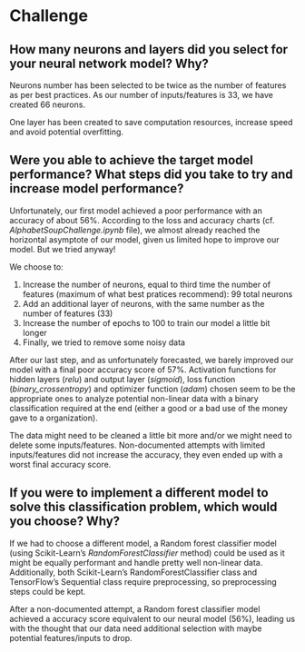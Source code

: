 # Challenge

## How many neurons and layers did you select for your neural network model? Why?

Neurons number has been selected to be twice as the number of features as per best practices.
As our number of inputs/features is 33, we have created 66 neurons. 

One layer has been created to save computation resources, increase speed and avoid potential overfitting. 


## Were you able to achieve the target model performance? What steps did you take to try and increase model performance?

Unfortunately, our first model achieved a poor performance with an accuracy of about 56%.
According to the loss and accuracy charts (cf. *AlphabetSoupChallenge.ipynb* file), we almost already reached the horizontal asymptote of our model, given us limited hope to improve our model. But we tried anyway!

We choose to:
1. Increase the number of neurons, equal to third time the number of features (maximum of what best pratices recommend): 99 total neurons
2. Add an additional layer of neurons, with the same number as the number of features (33)
3. Increase the number of epochs to 100 to train our model a little bit longer
4. Finally, we tried to remove some noisy data

After our last step, and as unfortunately forecasted, we barely improved our model with a final poor accuracy score of 57%.
Activation functions for hidden layers (*relu*) and output layer (*sigmoid*), loss function (*binary_crossentropy*) and optimizer function (*adam*) chosen seem to be the appropriate ones to analyze potential non-linear data with a binary classification required at the end (either a good or a bad use of the money gave to a organization).

The data might need to be cleaned a little bit more and/or we might need to delete some inputs/features.
Non-documented attempts with limited inputs/features did not increase the accuracy, they even ended up with a worst final accuracy score.


## If you were to implement a different model to solve this classification problem, which would you choose? Why?

If we had to choose a different model, a Random forest classifier model (using Scikit-Learn’s *RandomForestClassifier* method) could be used as it might be equally performant and handle pretty well non-linear data.
Additionally, both Scikit-Learn’s RandomForestClassifier class and TensorFlow’s Sequential class require preprocessing, so preprocessing steps could be kept.

After a non-documented attempt, a Random forest classifier model achieved a accuracy score equivalent to our neural model (56%), leading us with the thought that our data need additional selection with maybe potential features/inputs to drop.
